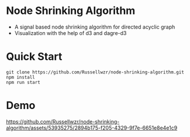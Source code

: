 # Node Shrinking Algorithm
* A signal based node shrinking algorithm for directed acyclic graph
* Visualization with the help of d3 and dagre-d3
# Quick Start
```
git clone https://github.com/Russellwzr/node-shrinking-algorithm.git
npm install
npm run start
```
# Demo
https://github.com/Russellwzr/node-shrinking-algorithm/assets/53935275/2894b175-f205-4329-9f7e-6651e8e4e1c9

